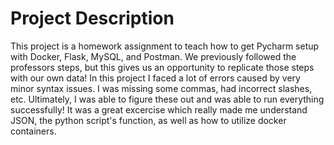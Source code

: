 # Project Description
This project is a homework assignment to teach how to get Pycharm setup with Docker, Flask, MySQL, and Postman. We previously followed the professors steps, but this gives us an opportunity to replicate those steps with our own data!
In this project I faced a lot of errors caused by very minor syntax issues. I was missing some commas, had incorrect slashes, etc. Ultimately, I was able to figure these out and was able to run everything successfully! It was a great excercise which really made me understand JSON, the python script's function, as well as how to utilize docker containers.